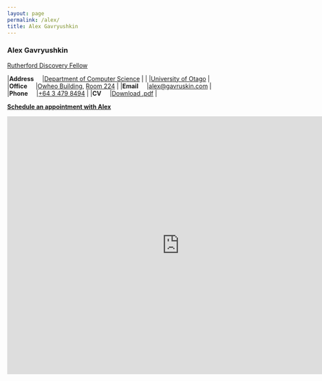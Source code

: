 ```yaml
---
layout: page
permalink: /alex/
title: Alex Gavryushkin
---
```


<h3>Alex Gavryushkin</h3>

[Rutherford Discovery Fellow](https://royalsociety.org.nz/what-we-do/funds-and-opportunities/rutherford-discovery-fellowships)

|**Address**&nbsp;&nbsp;&nbsp;&nbsp;	|[Department of Computer Science](http://www.cs.otago.ac.nz/)						|
|					|[University of Otago](http://www.cs.otago.ac.nz/)							|
|**Office**&nbsp;&nbsp;&nbsp;&nbsp;	|[Owheo Building](https://goo.gl/maps/tCyUmHrfBE72), [Room 224](https://goo.gl/maps/9adDyFtDWJD2)	|
|**Email**&nbsp;&nbsp;&nbsp;&nbsp;	|[alex@gavruskin.com](mailto:alex@gavruskin.com)							|
|**Phone**&nbsp;&nbsp;&nbsp;&nbsp;	|[+64 3 479 8494](tel:+64-3-479-8494)									|
|**CV**&nbsp;&nbsp;&nbsp;&nbsp;		|[Download .pdf](/alex/AGcv_short.pdf)									|

**[Schedule an appointment with Alex](https://doodle.com/gavruskin/)**

<iframe src="https://calendar.google.com/calendar/embed?showTitle=0&amp;height=600&amp;wkst=2&amp;bgcolor=%23FFFFFF&amp;src=alex%40gavruskin.com&amp;color=%23182C57&amp;src=gavruskin.com_43veo0fhcbie6utmesfbqnoh28%40group.calendar.google.com&amp;color=%2323164E&amp;src=en-gb.ch%23holiday%40group.v.calendar.google.com&amp;color=%238C500B&amp;src=g2fpq3d9nho869phomqurbgnkg%40group.calendar.google.com&amp;color=%231B887A&amp;ctz=Pacific%2FAuckland" style="border-width:0" width="800" height="600" frameborder="0" scrolling="no"></iframe>
